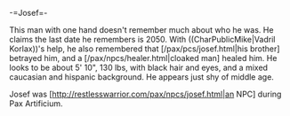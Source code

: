 -=Josef=-

This man with one hand doesn't remember much about who he was. He claims the last date he remembers is 2050. With ((CharPublicMike|Vadril Korlax))'s help, he also remembered that [/pax/pcs/josef.html|his brother] betrayed him, and a [/pax/npcs/healer.html|cloaked man] healed him. He looks to be about 5' 10&quot;, 130 lbs, with black hair and eyes, and a mixed caucasian and hispanic background. He appears just shy of middle age.

Josef was [http://restlesswarrior.com/pax/npcs/josef.html|an NPC] during Pax Artificium.
